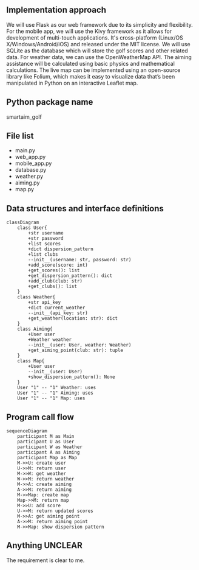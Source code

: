 ## Implementation approach

We will use Flask as our web framework due to its simplicity and flexibility. For the mobile app, we will use the Kivy framework as it allows for development of multi-touch applications. It's cross-platform (Linux/OS X/Windows/Android/iOS) and released under the MIT license. We will use SQLite as the database which will store the golf scores and other related data. For weather data, we can use the OpenWeatherMap API. The aiming assistance will be calculated using basic physics and mathematical calculations. The live map can be implemented using an open-source library like Folium, which makes it easy to visualize data that’s been manipulated in Python on an interactive Leaflet map.

## Python package name

smartaim_golf

## File list

- main.py
- web_app.py
- mobile_app.py
- database.py
- weather.py
- aiming.py
- map.py

## Data structures and interface definitions


    classDiagram
        class User{
            +str username
            +str password
            +list scores
            +dict dispersion_pattern
            +list clubs
            --init__(username: str, password: str)
            +add_score(score: int)
            +get_scores(): list
            +get_dispersion_pattern(): dict
            +add_club(club: str)
            +get_clubs(): list
        }
        class Weather{
            +str api_key
            +dict current_weather
            --init__(api_key: str)
            +get_weather(location: str): dict
        }
        class Aiming{
            +User user
            +Weather weather
            --init__(user: User, weather: Weather)
            +get_aiming_point(club: str): tuple
        }
        class Map{
            +User user
            --init__(user: User)
            +show_dispersion_pattern(): None
        }
        User "1" -- "1" Weather: uses
        User "1" -- "1" Aiming: uses
        User "1" -- "1" Map: uses
    

## Program call flow


    sequenceDiagram
        participant M as Main
        participant U as User
        participant W as Weather
        participant A as Aiming
        participant Map as Map
        M->>U: create user
        U->>M: return user
        M->>W: get weather
        W->>M: return weather
        M->>A: create aiming
        A->>M: return aiming
        M->>Map: create map
        Map->>M: return map
        M->>U: add score
        U->>M: return updated scores
        M->>A: get aiming point
        A->>M: return aiming point
        M->>Map: show dispersion pattern
    

## Anything UNCLEAR

The requirement is clear to me.

